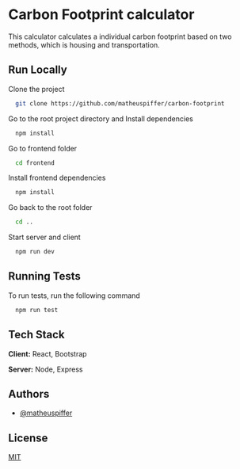 # Carbon Footprint calculator

This calculator calculates a individual carbon footprint based on two methods, which is housing and transportation.

## Run Locally

Clone the project

```bash
  git clone https://github.com/matheuspiffer/carbon-footprint
```

Go to the root project directory and Install dependencies

```bash
  npm install
```

Go to frontend folder

```bash
  cd frontend
```

Install frontend dependencies

```bash
  npm install
```

Go back to the root folder

```bash
  cd ..
```

Start server and client

```bash
  npm run dev
```

## Running Tests

To run tests, run the following command

```bash
  npm run test
```

## Tech Stack

**Client:** React, Bootstrap

**Server:** Node, Express

## Authors

- [@matheuspiffer](https://www.github.com/matheuspiffer)

## License

[MIT](https://choosealicense.com/licenses/mit/)
